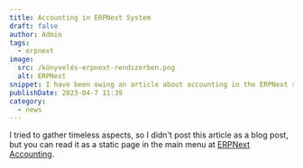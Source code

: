 ```yaml
---
title: Accounting in ERPNext System
draft: false
author: Admin
tags:
  - erpnext
image:
  src: /könyvelés-erpnext-rendszerben.png
  alt: ERPNext
snippet: I have been owing an article about accounting in the ERPNext system for a long time, where I have compiled some aspects that may be useful to others as well.
publishDate: 2023-04-7 11:39
category:
  - news
---
```


I tried to gather timeless aspects, so I didn't post this article as a blog post, but you can read it as a static page in the main menu at <a href="https://www.monolithon.com/accounting" rel="noopener noreferrer">ERPNext Accounting</a>.
